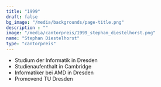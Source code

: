 ```yaml
---
title: "1999"
draft: false
bg_image: "/media/backgrounds/page-title.png"
description : ""
image: "/media/cantorpreis/1999_stephan_diestelhorst.png"
name: "Stephan Diestelhorst"
type: "cantorpreis"
---
```


- Studium der Informatik in Dresden
- Studienaufenthalt in Cambridge
- Informatiker bei AMD in Dresden
- Promovend TU Dresden
